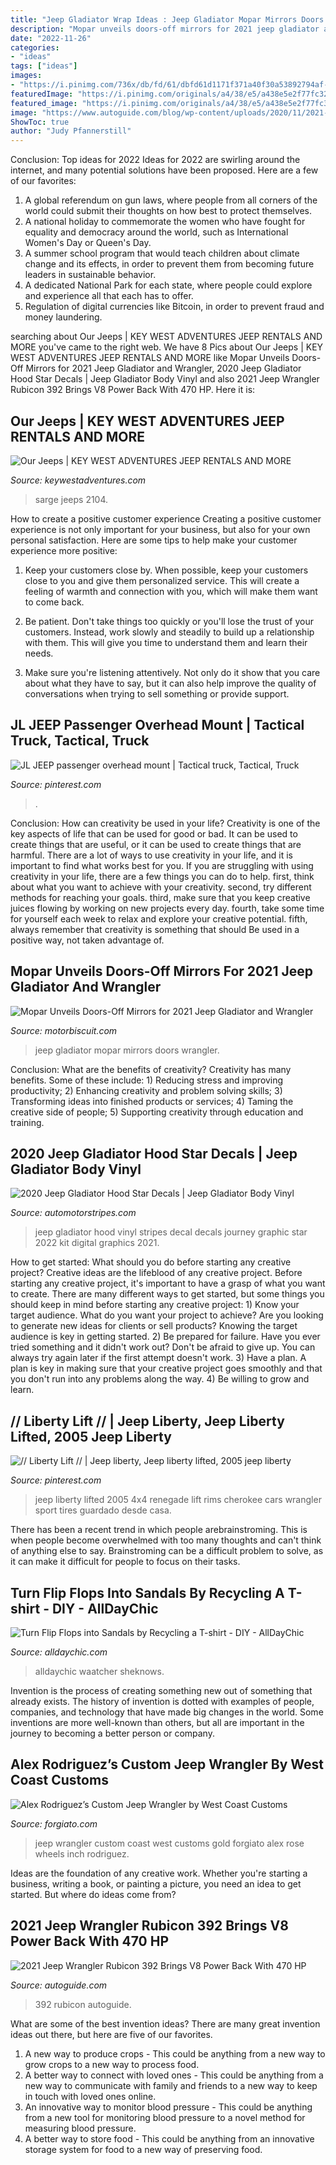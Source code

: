 ```yaml
---
title: "Jeep Gladiator Wrap Ideas : Jeep Gladiator Mopar Mirrors Doors Wrangler"
description: "Mopar unveils doors-off mirrors for 2021 jeep gladiator and wrangler"
date: "2022-11-26"
categories:
- "ideas"
tags: ["ideas"]
images:
- "https://i.pinimg.com/736x/db/fd/61/dbfd61d1171f371a40f30a53892794af--jeep-cars-black-rims.jpg"
featuredImage: "https://i.pinimg.com/originals/a4/38/e5/a438e5e2f77fc324a03039fd8a488673.jpg"
featured_image: "https://i.pinimg.com/originals/a4/38/e5/a438e5e2f77fc324a03039fd8a488673.jpg"
image: "https://www.autoguide.com/blog/wp-content/uploads/2020/11/2021-Jeep-Wrangler-Rubicon-392-Featured.jpg"
ShowToc: true
author: "Judy Pfannerstill"
---
```



Conclusion: Top ideas for 2022
Ideas for 2022 are swirling around the internet, and many potential solutions have been proposed. Here are a few of our favorites: 
1. A global referendum on gun laws, where people from all corners of the world could submit their thoughts on how best to protect themselves. 
2. A national holiday to commemorate the women who have fought for equality and democracy around the world, such as International Women's Day or Queen's Day. 
3. A summer school program that would teach children about climate change and its effects, in order to prevent them from becoming future leaders in sustainable behavior. 
4. A dedicated National Park for each state, where people could explore and experience all that each has to offer. 
5. Regulation of digital currencies like Bitcoin, in order to prevent fraud and money laundering.

	

		
searching about Our Jeeps | KEY WEST ADVENTURES JEEP RENTALS AND MORE you've came to the right web. We have 8 Pics about Our Jeeps | KEY WEST ADVENTURES JEEP RENTALS AND MORE like Mopar Unveils Doors-Off Mirrors for 2021 Jeep Gladiator and Wrangler, 2020 Jeep Gladiator Hood Star Decals | Jeep Gladiator Body Vinyl and also 2021 Jeep Wrangler Rubicon 392 Brings V8 Power Back With 470 HP. Here it is:
		
    
## Our Jeeps | KEY WEST ADVENTURES JEEP RENTALS AND MORE

<img loading=lazy src="https://keywestadventures.com/wp-content/uploads/2020/10/2104.jpg" onerror="this.onerror=null;this.src='https://tse3.mm.bing.net/th?id=OIP.nnez6zedjNQhyLid3nr4AgHaFj&amp;pid=15.1';" alt="Our Jeeps | KEY WEST ADVENTURES JEEP RENTALS AND MORE">

_Source: keywestadventures.com_

>sarge jeeps 2104. 

	

How to create a positive customer experience
Creating a positive customer experience is not only important for your business, but also for your own personal satisfaction. Here are some tips to help make your customer experience more positive:
1. Keep your customers close by. When possible, keep your customers close to you and give them personalized service. This will create a feeling of warmth and connection with you, which will make them want to come back.

2. Be patient. Don't take things too quickly or you'll lose the trust of your customers. Instead, work slowly and steadily to build up a relationship with them. This will give you time to understand them and learn their needs.

3. Make sure you're listening attentively. Not only do it show that you care about what they have to say, but it can also help improve the quality of conversations when trying to sell something or provide support.

    
## JL JEEP Passenger Overhead Mount | Tactical Truck, Tactical, Truck

<img loading=lazy src="https://i.pinimg.com/originals/a4/38/e5/a438e5e2f77fc324a03039fd8a488673.jpg" onerror="this.onerror=null;this.src='https://tse1.mm.bing.net/th?id=OIP.CiatPdWJ77LTX2wdhmxZfwHaJ4&amp;pid=15.1';" alt="JL JEEP passenger overhead mount | Tactical truck, Tactical, Truck">

_Source: pinterest.com_

>. 

	

Conclusion: How can creativity be used in your life?
Creativity is one of the key aspects of life that can be used for good or bad. It can be used to create things that are useful, or it can be used to create things that are harmful. There are a lot of ways to use creativity in your life, and it is important to find what works best for you. If you are struggling with using creativity in your life, there are a few things you can do to help. first, think about what you want to achieve with your creativity. second, try different methods for reaching your goals. third, make sure that you keep creative juices flowing by working on new projects every day. fourth, take some time for yourself each week to relax and explore your creative potential. fifth, always remember that creativity is something that should Be used in a positive way, not taken advantage of.

    
## Mopar Unveils Doors-Off Mirrors For 2021 Jeep Gladiator And Wrangler

<img loading=lazy src="https://www.motorbiscuit.com/wp-content/uploads/2020/10/GettyImages-1137826664-1024x682.jpg" onerror="this.onerror=null;this.src='https://tse4.mm.bing.net/th?id=OIP.kU7gf1aCiq13SK3NEjwxAQHaE7&amp;pid=15.1';" alt="Mopar Unveils Doors-Off Mirrors for 2021 Jeep Gladiator and Wrangler">

_Source: motorbiscuit.com_

>jeep gladiator mopar mirrors doors wrangler. 

	

Conclusion: What are the benefits of creativity?
Creativity has many benefits. Some of these include: 1) Reducing stress and improving productivity; 2) Enhancing creativity and problem solving skills; 3) Transforming ideas into finished products or services; 4) Taming the creative side of people; 5) Supporting creativity through education and training.

    
## 2020 Jeep Gladiator Hood Star Decals | Jeep Gladiator Body Vinyl

<img loading=lazy src="https://cdn.shopify.com/s/files/1/1184/8724/products/jeep-gladiator-hood-decals-vinyl-graphics-hood-stripes-2020-2021-2022-ams-journey-05_grande.jpg?v=1578422177" onerror="this.onerror=null;this.src='https://tse3.mm.bing.net/th?id=OIP.vZ3RvVI3UNm0rexn-iJmFgHaFW&amp;pid=15.1';" alt="2020 Jeep Gladiator Hood Star Decals | Jeep Gladiator Body Vinyl">

_Source: automotorstripes.com_

>jeep gladiator hood vinyl stripes decal decals journey graphic star 2022 kit digital graphics 2021. 

	

How to get started: What should you do before starting any creative project?
Creative ideas are the lifeblood of any creative project. Before starting any creative project, it's important to have a grasp of what you want to create. There are many different ways to get started, but some things you should keep in mind before starting any creative project: 1) Know your target audience. What do you want your project to achieve? Are you looking to generate new ideas for clients or sell products? Knowing the target audience is key in getting started. 2) Be prepared for failure. Have you ever tried something and it didn't work out? Don't be afraid to give up. You can always try again later if the first attempt doesn't work. 3) Have a plan. A plan is key in making sure that your creative project goes smoothly and that you don't run into any problems along the way. 4) Be willing to grow and learn.

    
## // Liberty Lift // | Jeep Liberty, Jeep Liberty Lifted, 2005 Jeep Liberty

<img loading=lazy src="https://i.pinimg.com/736x/db/fd/61/dbfd61d1171f371a40f30a53892794af--jeep-cars-black-rims.jpg" onerror="this.onerror=null;this.src='https://tse4.mm.bing.net/th?id=OIP.mTjsahAETP__SleZXdpWZQHaFj&amp;pid=15.1';" alt="// Liberty Lift // | Jeep liberty, Jeep liberty lifted, 2005 jeep liberty">

_Source: pinterest.com_

>jeep liberty lifted 2005 4x4 renegade lift rims cherokee cars wrangler sport tires guardado desde casa. 

	

There has been a recent trend in which people arebrainstroming. This is when people become overwhelmed with too many thoughts and can't think of anything else to say. Brainstroming can be a difficult problem to solve, as it can make it difficult for people to focus on their tasks.

    
## Turn Flip Flops Into Sandals By Recycling A T-shirt - DIY - AllDayChic

<img loading=lazy src="https://alldaychic.com/wp-content/uploads/2013/09/turn-your-flip-flops-into-sandals-2.jpg" onerror="this.onerror=null;this.src='https://tse4.mm.bing.net/th?id=OIP.gKJQSaKv_iXxhvED_J4MZAHaFL&amp;pid=15.1';" alt="Turn Flip Flops into Sandals by Recycling a T-shirt - DIY - AllDayChic">

_Source: alldaychic.com_

>alldaychic waatcher sheknows. 

	

Invention is the process of creating something new out of something that already exists. The history of invention is dotted with examples of people, companies, and technology that have made big changes in the world. Some inventions are more well-known than others, but all are important in the journey to becoming a better person or company.

    
## Alex Rodriguez’s Custom Jeep Wrangler By West Coast Customs

<img loading=lazy src="https://forgiato.com/wp-content/uploads/2018/09/IMG_4812.jpg" onerror="this.onerror=null;this.src='https://tse3.mm.bing.net/th?id=OIP.0Y9-2u5vfa0mRii-gfRPLAHaE8&amp;pid=15.1';" alt="Alex Rodriguez’s Custom Jeep Wrangler by West Coast Customs">

_Source: forgiato.com_

>jeep wrangler custom coast west customs gold forgiato alex rose wheels inch rodriguez. 

	

Ideas are the foundation of any creative work. Whether you're starting a business, writing a book, or painting a picture, you need an idea to get started. But where do ideas come from?

    
## 2021 Jeep Wrangler Rubicon 392 Brings V8 Power Back With 470 HP

<img loading=lazy src="https://www.autoguide.com/blog/wp-content/uploads/2020/11/2021-Jeep-Wrangler-Rubicon-392-Featured.jpg" onerror="this.onerror=null;this.src='https://tse4.mm.bing.net/th?id=OIP.roVJiGRkquzDidbNTbsEjwHaEi&amp;pid=15.1';" alt="2021 Jeep Wrangler Rubicon 392 Brings V8 Power Back With 470 HP">

_Source: autoguide.com_

>392 rubicon autoguide. 

	

What are some of the best invention ideas?
There are many great invention ideas out there, but here are five of our favorites. 
1. A new way to produce crops - This could be anything from a new way to grow crops to a new way to process food. 
2. A better way to connect with loved ones - This could be anything from a new way to communicate with family and friends to a new way to keep in touch with loved ones online. 
3. An innovative way to monitor blood pressure - This could be anything from a new tool for monitoring blood pressure to a novel method for measuring blood pressure. 
4. A better way to store food - This could be anything from an innovative storage system for food to a new way of preserving food. 

